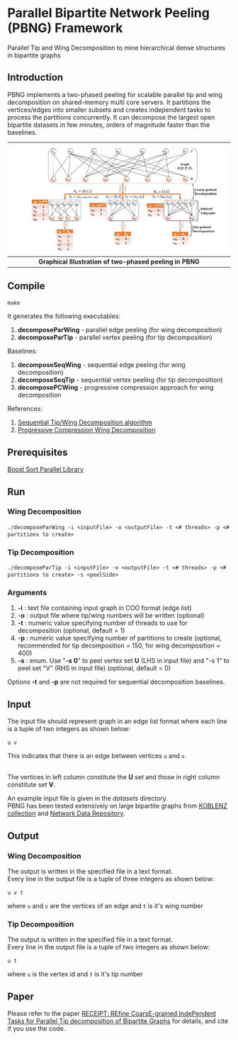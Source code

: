 # Parallel Bipartite Network Peeling (PBNG) Framework
Parallel Tip and Wing Decomposition to mine hierarchical dense structures in bipartite graphs

## Introduction
PBNG implements a two-phased peeling for scalable parallel tip and wing decomposition
on shared-memory multi core servers. It partitions the vertices/edges into smaller subsets
and creates independent tasks to process the partitions concurrently. 
It can decompose the largest open bipartite datasets in few minutes, orders of magnitude 
faster than the baselines.

|![Graphical Illustration of PBNG](twoPhased.jpg)|
|:--:|
|**Graphical Illustration of two-phased peeling in PBNG**|

## Compile
```
make
```

It generates the following executables:

1. **decomposeParWing** - parallel edge peeling (for wing decomposition)
2. **decomposeParTip** - parallel vertex peeling (for tip decomposition)

Baselines:
1. **decomposeSeqWing** - sequential edge peeling (for wing decomposition)
2. **decomposeSeqTip** - sequential vertex peeling (for tip decomposition)
3. **decomposePCWing** - progressive compression approach for wing decomposition

References:
1. [Sequential Tip/Wing Decomposition algorithm](http://sariyuce.com/bnd.tar)
2. [Progressive Compression Wing Decomposition](https://arxiv.org/pdf/2001.06111.pdf)


## Prerequisites
[Boost Sort Parallel Library](https://github.com/fjtapia/sort_parallel)


## Run


### Wing Decomposition
```
./decomposeParWing -i <inputFile> -o <outputFile> -t <# threads> -p <# partitions to create> 

```

### Tip Decomposition
```
./decomposeParTip -i <inputFile> -o <outputFile> -t <# threads> -p <# partitions to create> -s <peelSide>
```

### Arguments

1. **-i** : text file containing input graph in COO format (edge list)
2. **-o** : output file where tip/wing numbers will be written (optional)
3. **-t** : numeric value specifying number of threads to use for decomposition (optional, default = 1)
4. **-p** : numeric value specifying number of partitions to create (optional, recommended for tip decomposition = 150, for wing decomposition = 400)
5. **-s** : enum. Use "**-s 0**" to peel vertex set **U** (LHS in input file) and "-s 1" to peel set "V" (RHS in input file) (optional, default = 0)


Options **-t** and **-p** are not required for sequential decomposition baselines.


## Input
The input file should represent graph in an edge list format where each line is a tuple of two integers as shown below:
```
u v
```
This indicates that there is an edge between vertices `u` and `v`.<br /><br />


The vertices in left column constitute the **U** set and those in right column constitute set **V**.

An example input file is given in the *datasets* directory.<br />
PBNG has been tested extensively on large bipartite graphs from [KOBLENZ collection](http://konect.cc/)
and [Network Data Repository](http://networkrepository.com/).


## Output

### Wing Decomposition
The output is written in the specified file in a text format.<br />
Every line in the output file is a tuple of three integers as shown below: 
```
u v t
```
where `u` and `v` are the vertices of an edge and `t` is it's wing number


### Tip Decomposition
The output is written in the specified file in a text format.<br />
Every line in the output file is a tuple of two integers as shown below: 
```
u t
```
where `u` is the vertex id and `t` is it's tip number


## Paper
Please refer to the paper [RECEIPT: REfine CoarsE-grained IndePendent Tasks for Parallel Tip decomposition of Bipartite Graphs](https://dl.acm.org/doi/abs/10.5555/3430915.3442438)
for details, and cite if you use the code.
